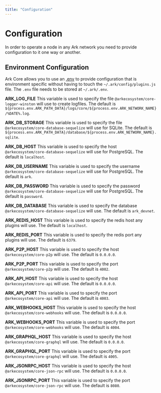 ```yaml
---
title: "Configuration"
---
```


# Configuration

In order to operate a node in any Ark network you need to provide configuration to it one way or another.

## Environment Configuration
Ark Core allows you to use an [.env](https://github.com/bevry/envfile) to provide configuration that is environment specific without having to touch the `~/.ark/config/plugins.js` file. The `.env` file needs to be stored at `~/.ark/.env`.

**ARK_LOG_FILE**
This variable is used to specify the file `@arkecosystem/core-logger-winston` will use to create logfiles. The default is `${process.env.ARK_PATH_DATA}/logs/core/${process.env.ARK_NETWORK_NAME}/%DATE%.log`.

**ARK_DB_STORAGE**
This variable is used to specify the file `@arkecosystem/core-database-sequelize` will use for SQLite. The default is `${process.env.ARK_PATH_DATA}/database/${process.env.ARK_NETWORK_NAME}.sqlite`.

**ARK_DB_HOST**
This variable is used to specify the host `@arkecosystem/core-database-sequelize` will use for PostgreSQL. The default is `localhost`.

**ARK_DB_USERNAME**
This variable is used to specify the username `@arkecosystem/core-database-sequelize` will use for PostgreSQL. The default is `ark`.

**ARK_DB_PASSWORD**
This variable is used to specify the password `@arkecosystem/core-database-sequelize` will use for PostgreSQL. The default is `password`.

**ARK_DB_DATABASE**
This variable is used to specify the database `@arkecosystem/core-database-sequelize` will use. The default is `ark_devnet`.

**ARK_REDIS_HOST**
This variable is used to specify the redis host any plugins will use. The default is `localhost`.

**ARK_REDIS_PORT**
This variable is used to specify the redis port any plugins will use. The default is `6379`.

**ARK_P2P_HOST**
This variable is used to specify the host `@arkecosystem/core-p2p` will use. The default is `0.0.0.0`.

**ARK_P2P_PORT**
This variable is used to specify the port `@arkecosystem/core-p2p` will use. The default is `4002`.

**ARK_API_HOST**
This variable is used to specify the host `@arkecosystem/core-api` will use. The default is `0.0.0.0`.

**ARK_API_PORT**
This variable is used to specify the port `@arkecosystem/core-api` will use. The default is `4003`.

**ARK_WEBHOOKS_HOST**
This variable is used to specify the host `@arkecosystem/core-webhooks` will use. The default is `0.0.0.0`.

**ARK_WEBHOOKS_PORT**
This variable is used to specify the port `@arkecosystem/core-webhooks` will use. The default is `4004`.

**ARK_GRAPHQL_HOST**
This variable is used to specify the host `@arkecosystem/core-graphql` will use. The default is `0.0.0.0`.

**ARK_GRAPHQL_PORT**
This variable is used to specify the port `@arkecosystem/core-graphql` will use. The default is `4005`.

**ARK_JSONRPC_HOST**
This variable is used to specify the host `@arkecosystem/core-json-rpc` will use. The default is `0.0.0.0`.

**ARK_JSONRPC_PORT**
This variable is used to specify the port `@arkecosystem/core-json-rpc` will use. The default is `8080`.
